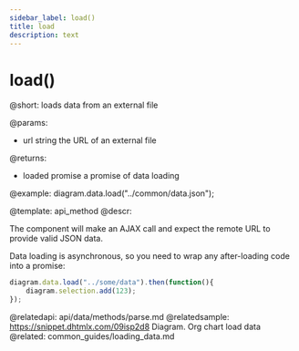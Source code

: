 ```yaml
---
sidebar_label: load()
title: load
description: text
---
```


# load()

@short:
	loads data from an external file

@params:

- url			string		the URL of an external file

@returns:

- loaded		promise		a promise of data loading

@example:
diagram.data.load("../common/data.json");


@template:	api_method
@descr:

The component will make an AJAX call and expect the remote URL to provide valid JSON data.

Data loading is asynchronous, so you need to wrap any after-loading code into a promise:

~~~js
diagram.data.load("../some/data").then(function(){
	diagram.selection.add(123);
});
~~~

@relatedapi:
	api/data/methods/parse.md
@relatedsample:	https://snippet.dhtmlx.com/09isp2d8	Diagram. Org chart load data 
@related:
	common_guides/loading_data.md